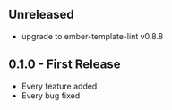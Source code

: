 ## Unreleased
* upgrade to ember-template-lint v0.8.8

## 0.1.0 - First Release
* Every feature added
* Every bug fixed
